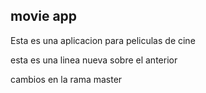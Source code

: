 ## movie app

Esta es una aplicacion para peliculas de cine

esta es una linea nueva sobre el anterior

cambios en la rama master